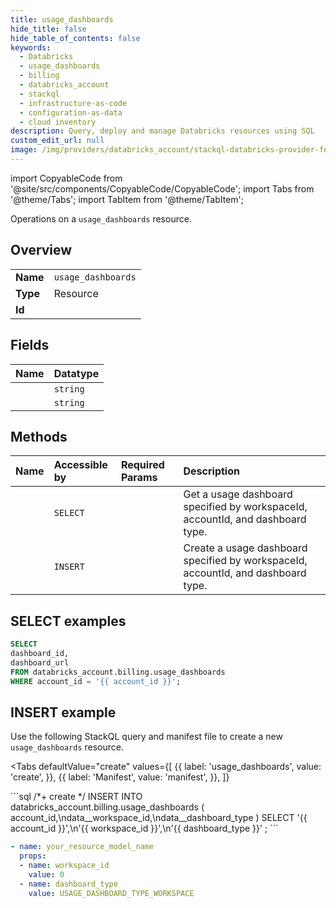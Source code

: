 ```yaml
---
title: usage_dashboards
hide_title: false
hide_table_of_contents: false
keywords:
  - Databricks
  - usage_dashboards
  - billing
  - databricks_account
  - stackql
  - infrastructure-as-code
  - configuration-as-data
  - cloud inventory
description: Query, deploy and manage Databricks resources using SQL
custom_edit_url: null
image: /img/providers/databricks_account/stackql-databricks-provider-featured-image.png
---
```


import CopyableCode from '@site/src/components/CopyableCode/CopyableCode';
import Tabs from '@theme/Tabs';
import TabItem from '@theme/TabItem';

Operations on a <code>usage_dashboards</code> resource.  

## Overview
<table><tbody>
<tr><td><b>Name</b></td><td><code>usage_dashboards</code></td></tr>
<tr><td><b>Type</b></td><td>Resource</td></tr>
<tr><td><b>Id</b></td><td><CopyableCode code="databricks_account.billing.usage_dashboards" /></td></tr>
</tbody></table>

## Fields
| Name | Datatype |
|:-----|:---------|
| <CopyableCode code="dashboard_id" /> | `string` |
| <CopyableCode code="dashboard_url" /> | `string` |

## Methods
| Name | Accessible by | Required Params | Description |
|:-----|:--------------|:----------------|:------------|
| <CopyableCode code="get" /> | `SELECT` | <CopyableCode code="account_id" /> | Get a usage dashboard specified by workspaceId, accountId, and dashboard type. |
| <CopyableCode code="create" /> | `INSERT` | <CopyableCode code="account_id" /> | Create a usage dashboard specified by workspaceId, accountId, and dashboard type. |

## SELECT examples

```sql
SELECT
dashboard_id,
dashboard_url
FROM databricks_account.billing.usage_dashboards
WHERE account_id = '{{ account_id }}';
```

## INSERT example

Use the following StackQL query and manifest file to create a new <code>usage_dashboards</code> resource.

<Tabs
    defaultValue="create"
    values={[
        {{ label: 'usage_dashboards', value: 'create', }},
        {{ label: 'Manifest', value: 'manifest', }},
    ]}
>
<TabItem value="create">
```sql
/*+ create */
INSERT INTO databricks_account.billing.usage_dashboards (
account_id,\ndata__workspace_id,\ndata__dashboard_type
)
SELECT 
'{{ account_id }}',\n'{{ workspace_id }}',\n'{{ dashboard_type }}'
;
```

</TabItem>
<TabItem value="manifest">

```yaml
- name: your_resource_model_name
  props:
  - name: workspace_id
    value: 0
  - name: dashboard_type
    value: USAGE_DASHBOARD_TYPE_WORKSPACE

```

</TabItem>
</Tabs>
